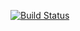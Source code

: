 
[![Build Status](https://travis-ci.com/testowanieaplikacjijavaug/projekt1-lzielezinska.svg?token=2UzgfsndAk5ku2uZLyoC&branch=master)](https://travis-ci.com/testowanieaplikacjijavaug/projekt1-lzielezinska)
